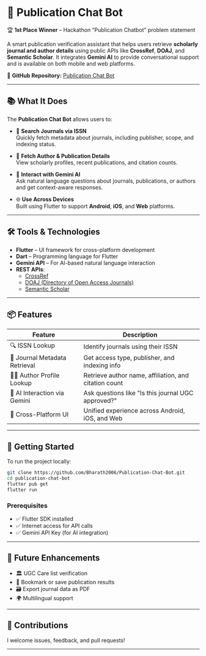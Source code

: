 # 🤖 Publication Chat Bot

🏆 **1st Place Winner** – Hackathon “Publication Chatbot” problem statement

A smart publication verification assistant that helps users retrieve **scholarly journal and author details** using public APIs like **CrossRef**, **DOAJ**, and **Semantic Scholar**. It integrates **Gemini AI** to provide conversational support and is available on both mobile and web platforms.

🔗 **GitHub Repository:** [Publication Chat Bot](https://github.com/Bharath2006/Publication-Chat-Bot)

---

## 📚 What It Does

The **Publication Chat Bot** allows users to:

- 🔎 **Search Journals via ISSN**  
  Quickly fetch metadata about journals, including publisher, scope, and indexing status.

- 👤 **Fetch Author & Publication Details**  
  View scholarly profiles, recent publications, and citation counts.

- 🧠 **Interact with Gemini AI**  
  Ask natural language questions about journals, publications, or authors and get context-aware responses.

- 🌐 **Use Across Devices**  
  Built using Flutter to support **Android**, **iOS**, and **Web** platforms.

---

## 🛠️ Tools & Technologies

- **Flutter** – UI framework for cross-platform development  
- **Dart** – Programming language for Flutter  
- **Gemini API** – For AI-based natural language interaction  
- **REST APIs**:
  - [CrossRef](https://api.crossref.org/)
  - [DOAJ (Directory of Open Access Journals)](https://doaj.org/)
  - [Semantic Scholar](https://api.semanticscholar.org/)

---

## 📦 Features

| Feature                          | Description                                                  |
|----------------------------------|--------------------------------------------------------------|
| 🔍 ISSN Lookup                   | Identify journals using their ISSN                          |
| 📄 Journal Metadata Retrieval     | Get access type, publisher, and indexing info               |
| 🧑‍💼 Author Profile Lookup        | Retrieve author name, affiliation, and citation count       |
| 💬 AI Interaction via Gemini     | Ask questions like "Is this journal UGC approved?"          |
| 📱 Cross-Platform UI             | Unified experience across Android, iOS, and Web             |

---

## 🚀 Getting Started

To run the project locally:

```bash
git clone https://github.com/Bharath2006/Publication-Chat-Bot.git
cd publication-chat-bot
flutter pub get
flutter run
````

### Prerequisites

* ✅ Flutter SDK installed
* ✅ Internet access for API calls
* ✅ Gemini API Key (for AI integration)

---

## 📌 Future Enhancements

* 🏛️ UGC Care list verification
* 🔖 Bookmark or save publication results
* 🗃️ Export journal data as PDF
* 🌍 Multilingual support

---

## 🙌 Contributions

I welcome issues, feedback, and pull requests!

---
